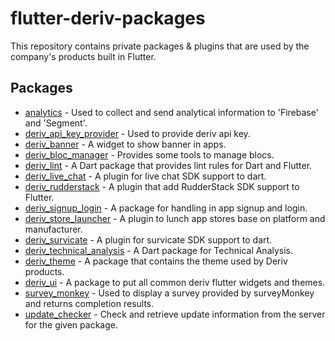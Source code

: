 # flutter-deriv-packages

This repository contains private packages & plugins that are used by the company's products built in Flutter.

## Packages

- [analytics](./packages/analytics) - Used to collect and send analytical information to 'Firebase' and 'Segment'.
- [deriv_api_key_provider](./packages/deriv_api_key_provider) - Used to provide deriv api key.
- [deriv_banner](./packages/deriv_banner) - A widget to show banner in apps.
- [deriv_bloc_manager](./packages/deriv_bloc_manager) - Provides some tools to manage blocs.
- [deriv_lint](./packages/deriv_lint) - A Dart package that provides lint rules for Dart and Flutter.
- [deriv_live_chat](./packages/deriv_live_chat) - A plugin for live chat SDK support to dart.
- [deriv_rudderstack](./packages/deriv_rudderstack) - A plugin that add RudderStack SDK support to Flutter.
- [deriv_signup_login](./packages/deriv_signup_login) - A package for handling in app signup and login.
- [deriv_store_launcher](./packages/deriv_store_launcher) - A plugin to lunch app stores base on platform and manufacturer.
- [deriv_survicate](./packages/deriv_survicate) - A plugin for survicate SDK support to dart.
- [deriv_technical_analysis](./packages/deriv_technical_analysis) - A Dart package for Technical Analysis.
- [deriv_theme](./packages/deriv_theme) - A package that contains the theme used by Deriv products.
- [deriv_ui](./packages/deriv_ui) - A package to put all common deriv flutter widgets and themes.
- [survey_monkey](./packages/survey_monkey) - Used to display a survey provided by surveyMonkey and returns completion results.
- [update_checker](./packages/update_checker) - Check and retrieve update information from the server for the given package.
